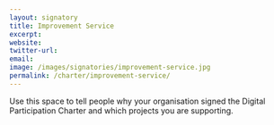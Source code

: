 ```yaml
---
layout: signatory
title: Improvement Service
excerpt: 
website: 
twitter-url: 
email: 
image: /images/signatories/improvement-service.jpg
permalink: /charter/improvement-service/
---
```


Use this space to tell people why your organisation signed the Digital Participation Charter and which projects you are supporting.